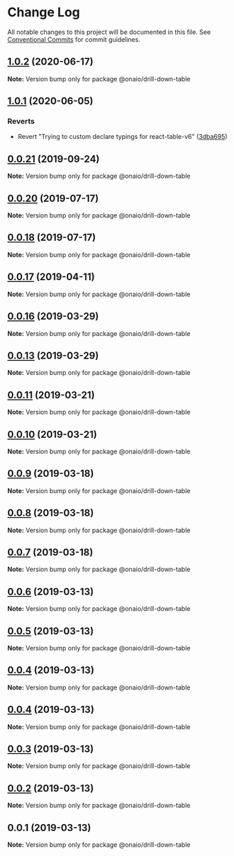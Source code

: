 # Change Log

All notable changes to this project will be documented in this file.
See [Conventional Commits](https://conventionalcommits.org) for commit guidelines.

## [1.0.2](https://github.com/onaio/js-tools/compare/@onaio/drill-down-table@1.0.1...@onaio/drill-down-table@1.0.2) (2020-06-17)

**Note:** Version bump only for package @onaio/drill-down-table

## [1.0.1](https://github.com/onaio/js-tools/compare/@onaio/drill-down-table@0.0.21...@onaio/drill-down-table@1.0.1) (2020-06-05)

### Reverts

- Revert "Trying to custom declare typings for react-table-v6" ([3dba695](https://github.com/onaio/js-tools/commit/3dba69590057d340566d24985bd74588956a25c1))

## [0.0.21](https://github.com/onaio/js-tools/compare/@onaio/drill-down-table@0.0.20...@onaio/drill-down-table@0.0.21) (2019-09-24)

**Note:** Version bump only for package @onaio/drill-down-table

## [0.0.20](https://github.com/onaio/js-tools/compare/@onaio/drill-down-table@0.0.18...@onaio/drill-down-table@0.0.20) (2019-07-17)

**Note:** Version bump only for package @onaio/drill-down-table

## [0.0.18](https://github.com/onaio/js-tools/compare/@onaio/drill-down-table@0.0.17...@onaio/drill-down-table@0.0.18) (2019-07-17)

**Note:** Version bump only for package @onaio/drill-down-table

## [0.0.17](https://github.com/onaio/js-tools/compare/@onaio/drill-down-table@0.0.16...@onaio/drill-down-table@0.0.17) (2019-04-11)

**Note:** Version bump only for package @onaio/drill-down-table

## [0.0.16](https://github.com/onaio/js-tools/compare/@onaio/drill-down-table@0.0.13...@onaio/drill-down-table@0.0.16) (2019-03-29)

**Note:** Version bump only for package @onaio/drill-down-table

## [0.0.13](https://github.com/onaio/js-tools/compare/@onaio/drill-down-table@0.0.11...@onaio/drill-down-table@0.0.13) (2019-03-29)

**Note:** Version bump only for package @onaio/drill-down-table

## [0.0.11](https://github.com/onaio/js-tools/compare/@onaio/drill-down-table@0.0.10...@onaio/drill-down-table@0.0.11) (2019-03-21)

**Note:** Version bump only for package @onaio/drill-down-table

## [0.0.10](https://github.com/onaio/js-tools/compare/@onaio/drill-down-table@0.0.9...@onaio/drill-down-table@0.0.10) (2019-03-21)

**Note:** Version bump only for package @onaio/drill-down-table

## [0.0.9](https://github.com/onaio/js-tools/compare/@onaio/drill-down-table@0.0.8...@onaio/drill-down-table@0.0.9) (2019-03-18)

**Note:** Version bump only for package @onaio/drill-down-table

## [0.0.8](https://github.com/onaio/js-tools/compare/@onaio/drill-down-table@0.0.7...@onaio/drill-down-table@0.0.8) (2019-03-18)

**Note:** Version bump only for package @onaio/drill-down-table

## [0.0.7](https://github.com/onaio/js-tools/compare/@onaio/drill-down-table@0.0.6...@onaio/drill-down-table@0.0.7) (2019-03-18)

**Note:** Version bump only for package @onaio/drill-down-table

## [0.0.6](https://github.com/onaio/js-tools/compare/@onaio/drill-down-table@0.0.5...@onaio/drill-down-table@0.0.6) (2019-03-13)

**Note:** Version bump only for package @onaio/drill-down-table

## [0.0.5](https://github.com/onaio/js-tools/compare/@onaio/drill-down-table@0.0.3...@onaio/drill-down-table@0.0.5) (2019-03-13)

**Note:** Version bump only for package @onaio/drill-down-table

## [0.0.4](https://github.com/onaio/js-tools/compare/@onaio/drill-down-table@0.0.3...@onaio/drill-down-table@0.0.4) (2019-03-13)

**Note:** Version bump only for package @onaio/drill-down-table

## [0.0.4](https://github.com/onaio/js-tools/compare/@onaio/drill-down-table@0.0.3...@onaio/drill-down-table@0.0.4) (2019-03-13)

**Note:** Version bump only for package @onaio/drill-down-table

## [0.0.3](https://github.com/onaio/js-tools/compare/@onaio/drill-down-table@0.0.2...@onaio/drill-down-table@0.0.3) (2019-03-13)

**Note:** Version bump only for package @onaio/drill-down-table

## [0.0.2](https://github.com/onaio/js-tools/compare/@onaio/drill-down-table@0.0.1...@onaio/drill-down-table@0.0.2) (2019-03-13)

**Note:** Version bump only for package @onaio/drill-down-table

## 0.0.1 (2019-03-13)

**Note:** Version bump only for package @onaio/drill-down-table

